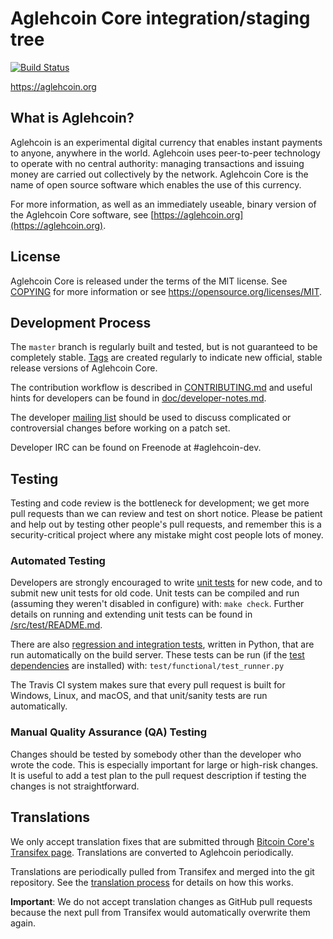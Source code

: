 Aglehcoin Core integration/staging tree
=====================================

[![Build Status](https://travis-ci.org/aglehcoin-project/aglehcoin.svg?branch=master)](https://travis-ci.org/aglehcoin-project/aglehcoin)

https://aglehcoin.org

What is Aglehcoin?
----------------

Aglehcoin is an experimental digital currency that enables instant payments to
anyone, anywhere in the world. Aglehcoin uses peer-to-peer technology to operate
with no central authority: managing transactions and issuing money are carried
out collectively by the network. Aglehcoin Core is the name of open source
software which enables the use of this currency.

For more information, as well as an immediately useable, binary version of
the Aglehcoin Core software, see [https://aglehcoin.org](https://aglehcoin.org).

License
-------

Aglehcoin Core is released under the terms of the MIT license. See [COPYING](COPYING) for more
information or see https://opensource.org/licenses/MIT.

Development Process
-------------------

The `master` branch is regularly built and tested, but is not guaranteed to be
completely stable. [Tags](https://github.com/aglehcoin-project/aglehcoin/tags) are created
regularly to indicate new official, stable release versions of Aglehcoin Core.

The contribution workflow is described in [CONTRIBUTING.md](CONTRIBUTING.md)
and useful hints for developers can be found in [doc/developer-notes.md](doc/developer-notes.md).

The developer [mailing list](https://groups.google.com/forum/#!forum/aglehcoin-dev)
should be used to discuss complicated or controversial changes before working
on a patch set.

Developer IRC can be found on Freenode at #aglehcoin-dev.

Testing
-------

Testing and code review is the bottleneck for development; we get more pull
requests than we can review and test on short notice. Please be patient and help out by testing
other people's pull requests, and remember this is a security-critical project where any mistake might cost people
lots of money.

### Automated Testing

Developers are strongly encouraged to write [unit tests](src/test/README.md) for new code, and to
submit new unit tests for old code. Unit tests can be compiled and run
(assuming they weren't disabled in configure) with: `make check`. Further details on running
and extending unit tests can be found in [/src/test/README.md](/src/test/README.md).

There are also [regression and integration tests](/test), written
in Python, that are run automatically on the build server.
These tests can be run (if the [test dependencies](/test) are installed) with: `test/functional/test_runner.py`

The Travis CI system makes sure that every pull request is built for Windows, Linux, and macOS, and that unit/sanity tests are run automatically.

### Manual Quality Assurance (QA) Testing

Changes should be tested by somebody other than the developer who wrote the
code. This is especially important for large or high-risk changes. It is useful
to add a test plan to the pull request description if testing the changes is
not straightforward.

Translations
------------

We only accept translation fixes that are submitted through [Bitcoin Core's Transifex page](https://www.transifex.com/projects/p/bitcoin/).
Translations are converted to Aglehcoin periodically.

Translations are periodically pulled from Transifex and merged into the git repository. See the
[translation process](doc/translation_process.md) for details on how this works.

**Important**: We do not accept translation changes as GitHub pull requests because the next
pull from Transifex would automatically overwrite them again.
